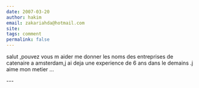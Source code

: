 ```yaml
---
date: 2007-03-20
author: hakim
email: zakariahda@hotmail.com
site: 
tags: comment
permalink: false
---
```


<p>salut  ,pouvez vous m aider me donner les noms  des entreprises de catenaire a amsterdam,j ai deja une experience de 6 ans dans le demains .j aime mon metier ...</p>
---